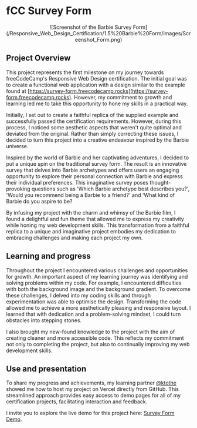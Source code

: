 # fCC Survey Form
<p style="text-align: center;">![Screenshot of the Barbie Survey Form](/Responsive_Web_Design_Certification/1.5%20Barbie%20Form/images/Screenshot_Form.png)</p>

## Project Overview

This project represents the first milestone on my journey towards freeCodeCamp's Responsive Web Design certification. The initial goal was to create a functional web application with a design similar to the example found at [https://survey-form.freecodecamp.rocks](https://survey-form.freecodecamp.rocks). However, my commitment to growth and learning led me to take this opportunity  to hone my skills in a practical way.

Initially, I set out to create a faithful replica of the supplied example and successfully passed the certification requirements. However, during this process, I noticed some aesthetic aspects that weren't quite optimal and deviated from the original. Rather than simply correcting these issues, I decided to turn this project into a creative endeavour inspired by the Barbie universe.

Inspired by the world of Barbie and her captivating adventures, I decided to put a unique spin on the traditional survey form. The result is an innovative survey that delves into Barbie archetypes and offers users an engaging opportunity to explore their personal connection with Barbie and express their individual preferences. This imaginative survey poses thought-provoking questions such as 'Which Barbie archetype best describes you?', 'Would you recommend being a Barbie to a friend?' and 'What kind of Barbie do you aspire to be?

By infusing my project with the charm and whimsy of the Barbie film, I found a delightful and fun theme that allowed me to express my creativity while honing my web development skills. This transformation from a faithful replica to a unique and imaginative project embodies my dedication to embracing challenges and making each project my own.


## Learning and progress

Throughout the project I encountered various challenges and opportunities for growth. An important aspect of my learning journey was identifying and solving problems within my code. For example, I encountered difficulties with both the background image and the background gradient. To overcome these challenges, I delved into my coding skills and through experimentation was able to optimise the design. Transforming the code allowed me to achieve a more aesthetically pleasing and responsive layout. I learned that with dedication and a problem-solving mindset, I could turn obstacles into stepping stones.

I also brought my new-found knowledge to the project with the aim of creating cleaner and more accessible code. This reflects my commitment not only to completing the project, but also to continually improving my web development skills.


## Use and presentation

To share my progress and achievements, my learning partner <a href="https://github.com/ktothe" target="_blank" alt="A link to ktothe's freeCodeCamp profile">@ktothe</a> showed me how to host my project on Vercel directly from GitHub. This streamlined approach provides easy access to demo pages for all of my certification projects, facilitating interaction and feedback.

I invite you to explore the live demo for this project here: [Survey Form Demo](https://projects-o8bll1dzj-feezessin.vercel.app/).